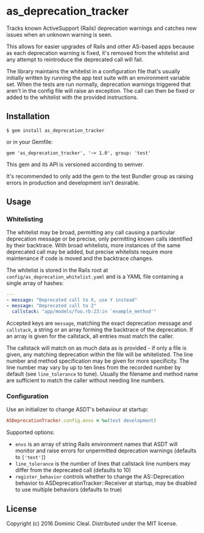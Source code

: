 # as_deprecation_tracker

Tracks known ActiveSupport (Rails) deprecation warnings and catches new issues
when an unknown warning is seen.

This allows for easier upgrades of Rails and other AS-based apps because as
each deprecation warning is fixed, it's removed from the whitelist and any
attempt to reintroduce the deprecated call will fail.

The library maintains the whitelist in a configuration file that's usually
initially written by running the app test suite with an environment variable
set. When the tests are run normally, deprecation warnings triggered that
aren't in the config file will raise an exception. The call can then be fixed
or added to the whitelist with the provided instructions.

## Installation

    $ gem install as_deprecation_tracker

or in your Gemfile:

    gem 'as_deprecation_tracker', '~> 1.0', group: 'test'

This gem and its API is versioned according to semver.

It's recommended to only add the gem to the test Bundler group as raising
errors in production and development isn't desirable.

## Usage

### Whitelisting

The whitelist may be broad, permitting any call causing a particular
deprecation message or be precise, only permitting known calls identified by
their backtrace. With broad whitelists, more instances of the same deprecated
call may be added, but precise whitelists require more maintenance if code is
moved and the backtrace changes.

The whitelist is stored in the Rails root at
`config/as_deprecation_whitelist.yaml` and is a YAML file containing a single
array of hashes:

```yaml
---
- message: "Deprecated call to X, use Y instead"
- message: "Deprecated call to Z"
  callstack: "app/models/foo.rb:23:in `example_method'"
```

Accepted keys are `message`, matching the exact deprecation message and
`callstack`, a string or an array forming the backtrace of the deprecation.
If an array is given for the callstack, all entries must match the caller.

The callstack will match on as much data as is provided - if only a file is
given, any matching deprecation within the file will be whitelisted. The line
number and method specification may be given for more specificity. The line
number may vary by up to ten lines from the recorded number by default (see
`line_tolerance` to tune). Usually the filename and method name are sufficient
to match the caller without needing line numbers.

### Configuration

Use an initializer to change ASDT's behaviour at startup:

```ruby
ASDeprecationTracker.config.envs = %w(test development)
```

Supported options:

* `envs` is an array of string Rails environment names that ASDT will monitor
  and raise errors for unpermitted deprecation warnings (defaults to
  `['test']`)
* `line_tolerance` is the number of lines that callstack line numbers may
  differ from the deprecated call (defaults to 10)
* `register_behavior` controls whether to change the AS::Deprecation behavior
  to ASDeprecationTracker::Receiver at startup, may be disabled to use multiple
  behaviors (defaults to true)

## License

Copyright (c) 2016 Dominic Cleal.  Distributed under the MIT license.
